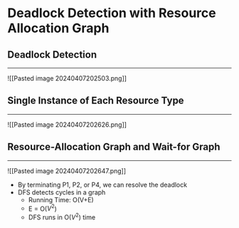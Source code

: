# Deadlock Detection with Resource Allocation Graph
## Deadlock Detection
---
![[Pasted image 20240407202503.png]]

## Single Instance of Each Resource Type
---
![[Pasted image 20240407202626.png]]

## Resource-Allocation Graph and Wait-for Graph
---
![[Pasted image 20240407202647.png]]
- By terminating P1, P2, or P4, we can resolve the deadlock
- DFS detects cycles in a graph 
	- Running Time: O(V+E)
	- E = O($V^2$)
	- DFS runs in O($V^2$) time